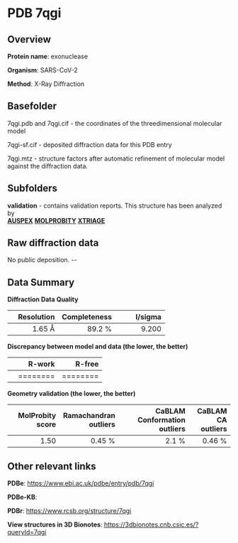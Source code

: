 # PDB 7qgi

## Overview

**Protein name**: exonuclease

**Organism**: SARS-CoV-2

**Method**: X-Ray Diffraction



## Basefolder

7qgi.pdb and 7qgi.cif - the coordinates of the threedimensional molecular model

7qgi-sf.cif - deposited diffraction data for this PDB entry

7qgi.mtz - structure factors after automatic refinement of molecular model against the diffraction data.

## Subfolders





**validation** - contains validation reports. This structure has been analyzed by <br>[**AUSPEX**](https://github.com/thorn-lab/coronavirus_structural_task_force/tree/master/pdb/exonuclease/SARS-CoV-2/7qgi/validation/auspex)  [**MOLPROBITY**](https://github.com/thorn-lab/coronavirus_structural_task_force/tree/master/pdb/exonuclease/SARS-CoV-2/7qgi/validation/molprobity) [**XTRIAGE**](https://github.com/thorn-lab/coronavirus_structural_task_force/blob/master/pdb/exonuclease/SARS-CoV-2/7qgi/validation/Xtriage_output.log)   



## Raw diffraction data

No public deposition. --<br> 

## Data Summary
**Diffraction Data Quality**

|   | Resolution | Completeness| I/sigma |
|---|-------------:|----------------:|--------------:|
|   |1.65 Å|89.2  %|<img width=50/>9.200|

**Discrepancy between model and data (the lower, the better)**

|   | **R-work**| **R-free**   
|---|-------------:|----------------:|           
||========|========|

**Geometry validation (the lower, the better)**

|   |**MolProbity<br>score**| **Ramachandran<br>outliers** | **CaBLAM<br>Conformation outliers** | **CaBLAM<br>CA outliers** |
|---|-------------:|----------------:|----------------:|----------------:|
||  1.50|  0.45 %|2.1 %|0.46 %|

 

 



## Other relevant links 
**PDBe**:  https://www.ebi.ac.uk/pdbe/entry/pdb/7qgi

**PDBe-KB**:  
 
**PDBr**: https://www.rcsb.org/structure/7qgi 

**View structures in 3D Bionotes**: https://3dbionotes.cnb.csic.es/?queryId=7qgi

